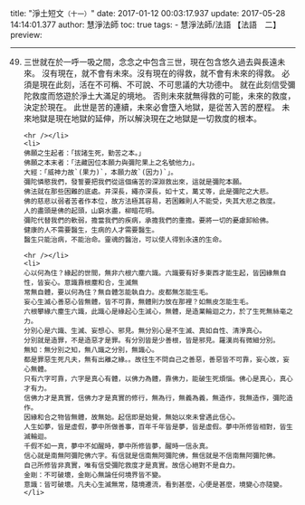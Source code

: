 title: "淨土短文`（十一）`"
date: 2017-01-12 00:03:17.937
update: 2017-05-28 14:14:01.377
author: 慧淨法師
toc: true
tags:
    - 慧淨法師/法語	【法語　二】
preview: 

---

<ol start="49">
	<li>
	三世就在於一呼一吸之間，念念之中包含三世，現在包含悠久過去與長遠未來。
	沒有現在，就不會有未來。沒有現在的得救，就不會有未來的得救。
	必須是現在此刻，活在不可稱、不可說、不可思議的大功德中。
	就在此刻信受彌陀救度而悠遊於淨土大滿足的境地。
	否則未來就無得救的可能，未來的救度，決定於現在。
	此世是苦的連續，未來必會墮入地獄，是從苦入苦的歷程。
	未來地獄是現在地獄的延伸，所以解決現在之地獄是一切救度的根本。

	<hr /></li>
	<li>
	佛願之生起者：「拔諸生死，勤苦之本。」
	佛願之本末者：「法藏因位本願力與彌陀果上之名號他力」。
	大經：「威神力故`(果力)`，本願力故`(因力)`」。
	彌陀憐愍我們，發誓要把我們從這個痛苦的深淵救出來，這就是彌陀本願。
	佛法就在那些困難的底處。井深長，繩亦深長，如十丈，萬丈等，此是彌陀之大悲。
	佛的慈悲以弱者苦者作本位，故方法極其容易，若困難則人不能受，失其大悲之救度。
	人的盡頭是佛的起頭，山窮水盡，柳暗花明。
	彌陀代替我們的軟弱，擔當我們的疾病，承擔我們的重擔。要將一切的憂慮卸給佛。
	健康的人不需要醫生，生病的人才需要醫生。
	醫生只能治病，不能治命。靈魂的醫治，可以使人得到永遠的生命。

	<hr /></li>
	<li>
	心以何為住？緣起的世間，無非六根六塵六識。六識要有好多東西才能生起，皆因緣無自性，皆妄心。意識靠根塵和合，生滅無
	常無自體，要以何為住？無自體怎能執自力。皮都無怎能生毛。
	妄心生滅心善惡心皆無體，皆不可靠，無體則力放在那裡？如無皮怎能生毛。
	六根攀緣六塵生六識，此識心是緣起心生滅心，無體，是造業輪迴之力，於了生死無絲毫之力。
	分別心是六識、生滅、妄想心、邪見。無分別心是不生滅、真如自性、清淨真心。
	分別就是造罪，不是造惡才是罪。有分別皆是少善根，皆是邪見。羅漢尚有微細分別。
	無知：無分別之知，無八識之分別，無識心。
	都是罪惡生死凡夫，無有出離之緣。。故往生不問自己之善惡，善惡皆不可靠，妄心故，妄心無體。
	只有六字可靠，六字是真心有體，以佛力為體，靠佛力，能破生死煩惱。佛心是真心，真心才有力。
	信佛力才是真實，信佛力才是真實的修行，無為行，無義為義，無造作，我無造作，彌陀造作。
	因緣和合之物皆無體，故無始。起信即是始覺，無始以來未曾遇此信心。
	人生如夢，皆是虛假，夢中所做善事，百年千年皆是夢，皆是虛假。夢中所修皆相對，皆生滅輪迴。
	千假不如一真，夢中不如醒時，夢中所修皆夢，醒時一信永真。
	信心就是南無阿彌陀佛六字。有信就是信南無阿彌陀佛，無信就是不信南無阿彌陀佛。
	自己所修皆非真實，唯有信受彌陀救度才是真實。故信心絕對不是自力。
	金剛：不可破壞，金剛心無論任何境界皆不變。
	意識：皆可破壞。凡夫心生滅無常，隨境遷流，看到甚麼，心便是甚麼，境變心亦隨變。
	</li>
</ol>

